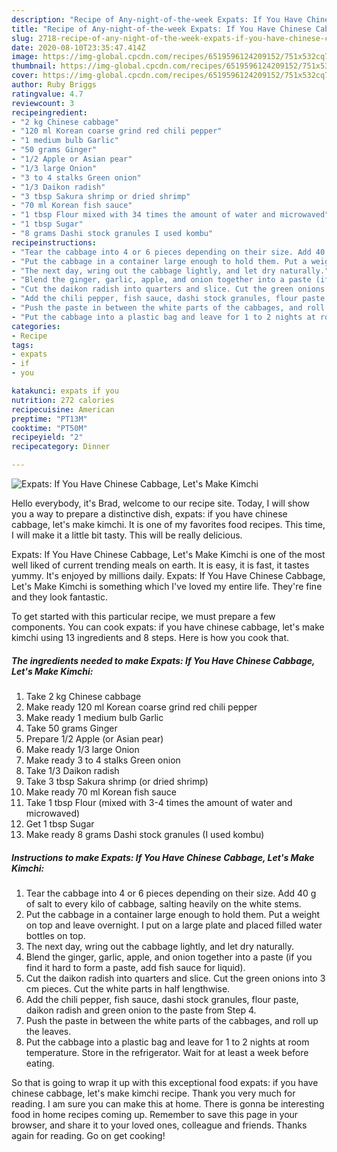 ```yaml
---
description: "Recipe of Any-night-of-the-week Expats: If You Have Chinese Cabbage, Let&amp;#39;s Make Kimchi"
title: "Recipe of Any-night-of-the-week Expats: If You Have Chinese Cabbage, Let&amp;#39;s Make Kimchi"
slug: 2718-recipe-of-any-night-of-the-week-expats-if-you-have-chinese-cabbage-let-and-39-s-make-kimchi
date: 2020-08-10T23:35:47.414Z
image: https://img-global.cpcdn.com/recipes/6519596124209152/751x532cq70/expats-if-you-have-chinese-cabbage-lets-make-kimchi-recipe-main-photo.jpg
thumbnail: https://img-global.cpcdn.com/recipes/6519596124209152/751x532cq70/expats-if-you-have-chinese-cabbage-lets-make-kimchi-recipe-main-photo.jpg
cover: https://img-global.cpcdn.com/recipes/6519596124209152/751x532cq70/expats-if-you-have-chinese-cabbage-lets-make-kimchi-recipe-main-photo.jpg
author: Ruby Briggs
ratingvalue: 4.7
reviewcount: 3
recipeingredient:
- "2 kg Chinese cabbage"
- "120 ml Korean coarse grind red chili pepper"
- "1 medium bulb Garlic"
- "50 grams Ginger"
- "1/2 Apple or Asian pear"
- "1/3 large Onion"
- "3 to 4 stalks Green onion"
- "1/3 Daikon radish"
- "3 tbsp Sakura shrimp or dried shrimp"
- "70 ml Korean fish sauce"
- "1 tbsp Flour mixed with 34 times the amount of water and microwaved"
- "1 tbsp Sugar"
- "8 grams Dashi stock granules I used kombu"
recipeinstructions:
- "Tear the cabbage into 4 or 6 pieces depending on their size. Add 40 g of salt to every kilo of cabbage, salting heavily on the white stems."
- "Put the cabbage in a container large enough to hold them. Put a weight on top and leave overnight. I put on a large plate and placed filled water bottles on top."
- "The next day, wring out the cabbage lightly, and let dry naturally."
- "Blend the ginger, garlic, apple, and onion together into a paste (if you find it hard to form a paste, add fish sauce for liquid)."
- "Cut the daikon radish into quarters and slice. Cut the green onions into 3 cm pieces. Cut the white parts in half lengthwise."
- "Add the chili pepper, fish sauce, dashi stock granules, flour paste, daikon radish and green onion to the paste from Step 4."
- "Push the paste in between the white parts of the cabbages, and roll up the leaves."
- "Put the cabbage into a plastic bag and leave for 1 to 2 nights at room temperature. Store in the refrigerator. Wait for at least a week before eating."
categories:
- Recipe
tags:
- expats
- if
- you

katakunci: expats if you 
nutrition: 272 calories
recipecuisine: American
preptime: "PT13M"
cooktime: "PT50M"
recipeyield: "2"
recipecategory: Dinner

---
```



![Expats: If You Have Chinese Cabbage, Let&#39;s Make Kimchi](https://img-global.cpcdn.com/recipes/6519596124209152/751x532cq70/expats-if-you-have-chinese-cabbage-lets-make-kimchi-recipe-main-photo.jpg)

Hello everybody, it's Brad, welcome to our recipe site. Today, I will show you a way to prepare a distinctive dish, expats: if you have chinese cabbage, let&#39;s make kimchi. It is one of my favorites food recipes. This time, I will make it a little bit tasty. This will be really delicious.

Expats: If You Have Chinese Cabbage, Let&#39;s Make Kimchi is one of the most well liked of current trending meals on earth. It is easy, it is fast, it tastes yummy. It's enjoyed by millions daily. Expats: If You Have Chinese Cabbage, Let&#39;s Make Kimchi is something which I've loved my entire life. They're fine and they look fantastic.




To get started with this particular recipe, we must prepare a few components. You can cook expats: if you have chinese cabbage, let&#39;s make kimchi using 13 ingredients and 8 steps. Here is how you cook that.

<!--inarticleads1-->

##### The ingredients needed to make Expats: If You Have Chinese Cabbage, Let&#39;s Make Kimchi:

1. Take 2 kg Chinese cabbage
1. Make ready 120 ml Korean coarse grind red chili pepper
1. Make ready 1 medium bulb Garlic
1. Take 50 grams Ginger
1. Prepare 1/2 Apple (or Asian pear)
1. Make ready 1/3 large Onion
1. Make ready 3 to 4 stalks Green onion
1. Take 1/3 Daikon radish
1. Take 3 tbsp Sakura shrimp (or dried shrimp)
1. Make ready 70 ml Korean fish sauce
1. Take 1 tbsp Flour (mixed with 3-4 times the amount of water and microwaved)
1. Get 1 tbsp Sugar
1. Make ready 8 grams Dashi stock granules (I used kombu)




<!--inarticleads2-->

##### Instructions to make Expats: If You Have Chinese Cabbage, Let&#39;s Make Kimchi:

1. Tear the cabbage into 4 or 6 pieces depending on their size. Add 40 g of salt to every kilo of cabbage, salting heavily on the white stems.
1. Put the cabbage in a container large enough to hold them. Put a weight on top and leave overnight. I put on a large plate and placed filled water bottles on top.
1. The next day, wring out the cabbage lightly, and let dry naturally.
1. Blend the ginger, garlic, apple, and onion together into a paste (if you find it hard to form a paste, add fish sauce for liquid).
1. Cut the daikon radish into quarters and slice. Cut the green onions into 3 cm pieces. Cut the white parts in half lengthwise.
1. Add the chili pepper, fish sauce, dashi stock granules, flour paste, daikon radish and green onion to the paste from Step 4.
1. Push the paste in between the white parts of the cabbages, and roll up the leaves.
1. Put the cabbage into a plastic bag and leave for 1 to 2 nights at room temperature. Store in the refrigerator. Wait for at least a week before eating.




So that is going to wrap it up with this exceptional food expats: if you have chinese cabbage, let&#39;s make kimchi recipe. Thank you very much for reading. I am sure you can make this at home. There is gonna be interesting food in home recipes coming up. Remember to save this page in your browser, and share it to your loved ones, colleague and friends. Thanks again for reading. Go on get cooking!
